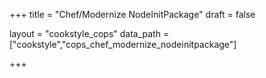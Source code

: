 +++
title = "Chef/Modernize NodeInitPackage"
draft = false

layout = "cookstyle_cops"
data_path = ["cookstyle","cops_chef_modernize_nodeinitpackage"]

+++

<!-- The content of this page is automatically generated from the
cops_chef_modernize_nodeinitpackage.yml file in github.com/chef/cookstyle/blob/master/docs-chef-io/data/cookstyle/. -->
